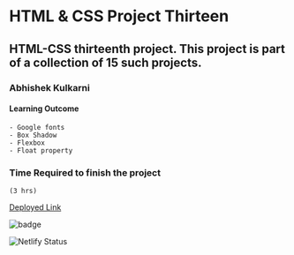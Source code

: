 #   HTML & CSS Project Thirteen

## HTML-CSS thirteenth  project. This project is part of a collection of 15 such projects.

### Abhishek Kulkarni

#### Learning Outcome
    - Google fonts
    - Box Shadow
    - Flexbox
    - Float property

### Time Required to finish the project
    (3 hrs)

 [Deployed Link](https://css-html-project-thirteen.netlify.app/)

![badge](https://img.shields.io/badge/Deployment-Up-green)

![Netlify Status](https://api.netlify.com/api/v1/badges/e5dcbd71-f751-4f64-82ad-b8ca486d528a/deploy-status)